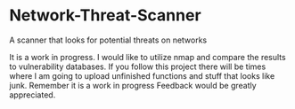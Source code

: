 # Network-Threat-Scanner
A scanner that looks for potential threats on networks


It is a work in progress. I would like to utilize nmap and compare the results to vulnerability databases. If you follow this project there will be times where I am going to upload unfinished functions and stuff that looks like junk. Remember it is a work in progress 
Feedback would be greatly appreciated. 
